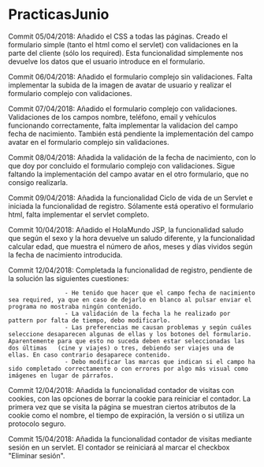# PracticasJunio

Commit 05/04/2018: Añadido el CSS a todas las páginas. Creado el formulario simple (tanto el html como el servlet) con validaciones en la parte del cliente (sólo los required). Esta funcionalidad simplemente nos devuelve los datos que el usuario introduce en el formulario.
                   
Commit 06/04/2018: Añadido el formulario complejo sin validaciones. Falta implementar la subida de la imagen de avatar de usuario y realizar el formulario complejo con validaciones.

Commit 07/04/2018: Añadido el formulario complejo con validaciones. Validaciones de los campos nombre, teléfono, email y vehículos funcionando correctamente, falta implementar la validacion del campo fecha de nacimiento. También está pendiente la implementación del campo avatar en el formulario complejo sin validaciones.

Commit 08/04/2018: Añadida la validación de la fecha de nacimiento, con lo que doy por concluido el formulario complejo con validaciones. Sigue faltando la implementación del campo avatar en el otro formulario, que no consigo realizarla.

Commit 09/04/2018: Añadida la funcionalidad Ciclo de vida de un Servlet e iniciada la funcionalidad de registro. Sólamente está operativo el formulario html, falta implementar el servlet completo.

Commit 10/04/2018: Añadido el HolaMundo JSP, la funcionalidad saludo que según el sexo y la hora devuelve un saludo diferente, y la funcionalidad calcular edad, que muestra el número de años, meses y días vividos según la fecha de nacimiento introducida.

Commit 12/04/2018: Completada la funcionalidad de registro, pendiente de la solución las siguientes cuestiones:
            
                    - He tenido que hacer que el campo fecha de nacimiento sea required, ya que en caso de dejarlo en blanco al pulsar enviar el programa no mostraba ningún contenido.
                    - La validación de la fecha la he realizado por pattern por falta de tiempo, debo modificarlo.
                    - Las preferencias me causan problemas y según cuáles seleccione desaparecen algunas de ellas y los botones del formulario. Aparentemente para que esto no suceda deben estar seleccionadas las dos últimas   (cine y viajes) o tres, debiendo ser viajes una de ellas. En caso contrario desaparece contenido.
                    - Debo modificar las marcas que indican si el campo ha sido completado correctamente o con errores por algo más visual como imágenes en lugar de párrafos.
                    

Commit 12/04/2018: Añadida la funcionalidad contador de visitas con cookies, con las opciones de borrar la cookie para reiniciar el contador. La primera vez que se visita la página se muestran ciertos atributos de la cookie como el nombre, el tiempo de expiración, la versión o si utiliza un protocolo seguro.

Commit 15/04/2018: Añadida la funcionalidad contador de visitas mediante sesión en un servlet. El contador se reiniciará al marcar el checkbox "Eliminar sesión".